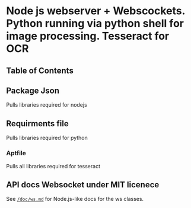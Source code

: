 # Node js webserver + Webscockets. Python running via python shell for image processing. Tesseract for OCR

## Table of Contents

## Package Json
Pulls libraries required for nodejs

## Requirments file

Pulls libraries required for python

### Aptfile

Pulls all libraries required for tesseract

## API docs Websocket under MIT licenece

See [`/doc/ws.md`](./doc/ws.md) for Node.js-like docs for the ws classes.


